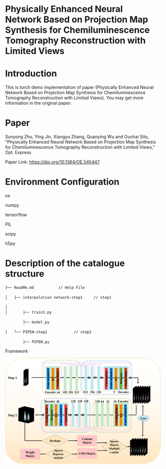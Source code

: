 # Physically Enhanced Neural Network Based on Projection Map Synthesis for Chemiluminescence Tomography Reconstruction with Limited Views
# Introduction
This is torch demo implementation of paper (Physically Enhanced Neural Network Based on Projection Map Synthesis for Chemiluminescence Tomography Reconstruction with Limited Views). You may get more information in the original paper:

# Paper

Sunyong Zhu, Ying Jin, Xiangyu Zhang, Quanying Wu and Guohai Situ, "Physically Enhanced Neural Network Based on Projection Map Synthesis for Chemiluminescence Tomography Reconstruction with Limited Views," Opt. Express

Paper Link: https://doi.org/10.1364/OE.545447
 
# Environment Configuration

  os
  
  numpy
  
  tensorflow

  PIL
  
  scipy
  
  h5py
 
 
# Description of the catalogue structure
    ├── ReadMe.md           // Help File
     
    │   ├── interpolation network-step1     // step1
    
    │      
    │       ├── train1.py
    
            ├── model.py
    
    │   └── PIPEN-step2            // step2
    
            ├── PIPEN.py
    
 
Framework
 
 ![Image text](image/pipen.png)
 

 
 
